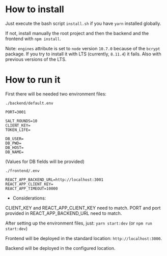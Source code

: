 # How to install

Just execute the bash script `install.sh` if you have `yarn` installed globally.

If not, install manually the root project and then the backend and the frontend with `npm install`.

Note: `engines` attribute is set to `node` version `10.7.0` because of the `bcrypt` package. If you try to install it with LTS (currently, `8.11.4`) it fails. Also with previous versions of the LTS.

# How to run it
First there will be needed two environment files:

`./backend/default.env`
```
PORT=3001

SALT_ROUNDS=10
CLIENT_KEY=
TOKEN_LIFE=

DB_USER=
DB_PWD=
DB_HOST=
DB_NAME=
```
(Values for DB fields will be provided)

`./frontend/.env`
```
REACT_APP_BACKEND_URL=http://localhost:3001
REACT_APP_CLIENT_KEY=
REACT_APP_TIMEOUT=10000
```

- Considerations:

CLIENT_KEY and REACT_APP_CLIENT_KEY need to match.
PORT and port provided in REACT_APP_BACKEND_URL need to match.

After setting up the environment files, just:
`yarn start:dev` (or `npm run start:dev`)


Frontend will be deployed in the standard location: `http://localhost:3000`.

Backend will be deployed in the configured location.



